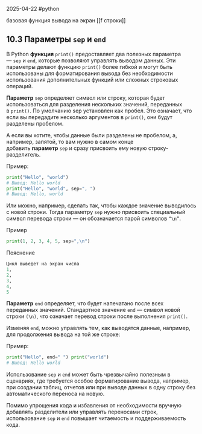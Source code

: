 2025-04-22
#python 

базовая функция вывода на экран
[[f строки]]

## 10.3 Параметры `sep` и `end`

В Python **функция** `print()` предоставляет два полезных параметра — `sep` и `end`, которые позволяют управлять выводом данных. Эти параметры делают функцию `print()` более гибкой и могут быть использованы для форматирования вывода без необходимости использования дополнительных функций или сложных строковых операций.

**Параметр** `sep` определяет символ или строку, которая будет использоваться для разделения нескольких значений, переданных в `print()`. По умолчанию sep установлен как пробел. Это означает, что если вы передадите несколько аргументов в `print()`, они будут разделены пробелом.

А если вы хотите, чтобы данные были разделены не пробелом, а, например, запятой, то вам нужно в самом конце добавить **параметр** `sep` и сразу присвоить ему новую строку-разделитель.

Пример:

```python
print("Hello", "world")  
# Вывод: Hello world 
print("Hello", "world", sep=", ")  
# Вывод: Hello, world
```

Или можно, например, сделать так, чтобы каждое значение выводилось с новой строки. Тогда параметру `sep` нужно присвоить специальный символ перевода строки — он обозначается парой символов `“\n”`.

Пример
```python
print(1, 2, 3, 4, 5, sep=",\n")
```
Пояснение
```python
Цикл выведет на экран числа
1,
2,
3,
4,
5
```


**Параметр** `end` определяет, что будет напечатано после всех переданных значений. Стандартное значение `end` — символ новой строки `(\n)`, что означает перевод строки после выполнения `print()`.

Изменяя `end`, можно управлять тем, как выводятся данные, например, для продолжения вывода на той же строке:

Пример:

```python
print("Hello", end=" ") print("world")  
# Вывод: Hello world
```


Использование `sep` и `end` может быть чрезвычайно полезным в сценариях, где требуется особое форматирование вывода, например, при создании таблиц, отчетов или при выводе данных в одну строку без автоматического переноса на новую.

Помимо упрощения кода и избавления от необходимости вручную добавлять разделители или управлять переносами строк, использование `sep` и `end` повышает читаемость и поддерживаемость кода.
